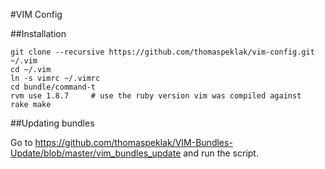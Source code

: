 #VIM Config

##Installation

    git clone --recursive https://github.com/thomaspeklak/vim-config.git ~/.vim
    cd ~/.vim
    ln -s vimrc ~/.vimrc
    cd bundle/command-t
    rvm use 1.8.7     # use the ruby version vim was compiled against
    rake make

##Updating bundles

Go to <https://github.com/thomaspeklak/VIM-Bundles-Update/blob/master/vim_bundles_update> and run the script.
